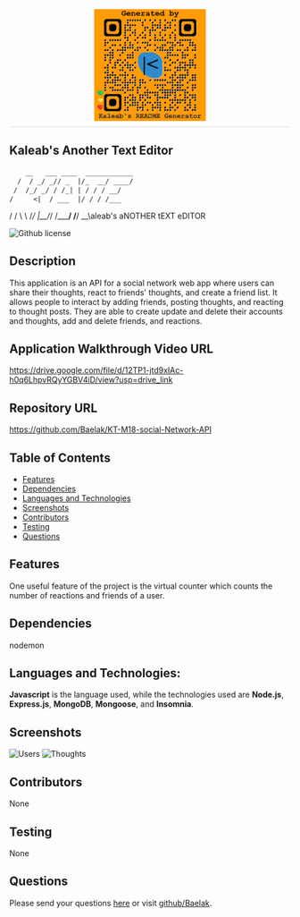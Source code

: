 
  <div style="display: flex; justify-content: center; border-bottom: 1px solid #ddd; padding-bottom: 10px; margin-bottom: 20px;">
  <img src="./Develop/client/src/images/generatedQR.png" alt="Logo" style="max-height: 200px; max-width: 200px;">
</div>

## **Kaleab's Another Text Editor**
   
        __   ___ ____  ____________
      /  / _/ _// _  |/_  __/ ____/
     /  /_/ _/ / /_| | / / / __/
    /     <|  / ___  |/ / / /___
   /  / \  \ /_/  |__/_/ /_____/
  /__/   \__\aleab's aNOTHER tEXT eDITOR 
  
  

![Github license](https://img.shields.io/badge/license-ISC-green.svg)

## Description
This application is an API for a social network web app where users can share their thoughts, react to friends' thoughts, and create a friend list. It allows people to interact by adding friends, posting thoughts, and reacting to thought posts. They are able to create update and delete their accounts and thoughts, add and delete friends, and reactions.

## Application Walkthrough Video URL
https://drive.google.com/file/d/12TP1-jtd9xIAc-h0q6LhpvRQyYGBV4iD/view?usp=drive_link

## Repository URL
https://github.com/Baelak/KT-M18-social-Network-API

## Table of Contents
* [Features](#features)
* [Dependencies](#dependencies)
* [Languages and Technologies](#languages-and-technologies)
* [Screenshots](#Screenshots)
* [Contributors](#contributors)
* [Testing](#testing)
* [Questions](#questions)

## Features
One useful feature of the project is the virtual counter which counts the number of reactions and friends of a user.

## Dependencies
nodemon

## Languages and Technologies:
**Javascript** is the language used, while the technologies used  are **Node.js**, **Express.js**, **MongoDB**, **Mongoose**, and **Insomnia**.

## Screenshots
<img src="./Develop/image/Users.png" alt="Users" style="max-height: 200px; max-width: 200px;">
<img src="./Develop/image/Thoughts.png" alt="Thoughts" style="max-height: 200px; max-width: 200px;">

## Contributors
None

## Testing
None

## Questions
Please send your questions [here](mailto:teklemichaelkaleab@gmail.com?subject=[GitHub]%20Dev%20Connect) or visit [github/Baelak](https://github.com/Baelak).
